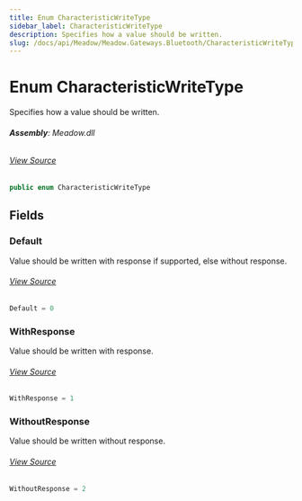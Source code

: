 ```yaml
---
title: Enum CharacteristicWriteType
sidebar_label: CharacteristicWriteType
description: Specifies how a value should be written.
slug: /docs/api/Meadow/Meadow.Gateways.Bluetooth/CharacteristicWriteType
---
```

# Enum CharacteristicWriteType
Specifies how a value should be written.

###### **Assembly**: Meadow.dll
###### [View Source](https://github.com/WildernessLabs/Meadow.Core.git/blob/develop/source/Meadow.Core/Gateways/Bluetooth/CharacteristicWriteType.cs#L6)
```csharp title="Declaration"
public enum CharacteristicWriteType
```
## Fields
### Default
Value should be written with response if supported, else without response.
###### [View Source](https://github.com/WildernessLabs/Meadow.Core.git/blob/develop/source/Meadow.Core/Gateways/Bluetooth/CharacteristicWriteType.cs#L11)
```csharp title="Declaration"
Default = 0
```
### WithResponse
Value should be written with response.
###### [View Source](https://github.com/WildernessLabs/Meadow.Core.git/blob/develop/source/Meadow.Core/Gateways/Bluetooth/CharacteristicWriteType.cs#L16)
```csharp title="Declaration"
WithResponse = 1
```
### WithoutResponse
Value should be written without response.
###### [View Source](https://github.com/WildernessLabs/Meadow.Core.git/blob/develop/source/Meadow.Core/Gateways/Bluetooth/CharacteristicWriteType.cs#L21)
```csharp title="Declaration"
WithoutResponse = 2
```
